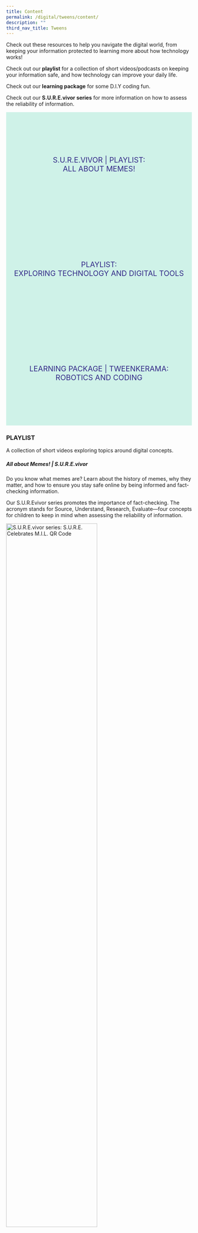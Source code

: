 ```yaml
---
title: Content
permalink: /digital/tweens/content/
description: ""
third_nav_title: Tweens
---
```

<style type="text/css">
/* Links */
.content a { color: #322987; }
.content a:focus,
.content a:hover { color: #28216c; }

/* Button Outline */
.bp-button { padding-left: 1.5rem; padding-right: 1.5rem; }
.bp-button.is-primary-outline { border: 1px solid #322987; color: #322987; background-color: transparent; text-decoration: none; }
.bp-button.is-primary-outline:focus,
.bp-button.is-primary-outline:hover { border: 1px solid #322987; color: #cff2e8; background-color: #322987; text-decoration: none; }

/* Responsive Iframe */
.responsive-iframe { position: absolute; top: 0; left: 0; bottom: 0; right: 0; width: 100%; height: 100%; }
.responsive-iframe-container { position: relative; overflow: hidden; width: 100%; }
.responsive-iframe-container.ratio-16by9 { padding-top: 56.25%; }
.responsive-iframe-container.ratio-4by3 { padding-top: 75%; }
.responsive-iframe-container.ratio-3by2 { padding-top: 66.66%; }
.responsive-iframe-container.ratio-1by1 { padding-top: 100%; }

/* Click Box */
.clickbox { display: block; position: relative; width: 100%; padding-bottom: 56.25%; background-color: transparent; }
.clickbox span { padding: .5rem; }
.clickbox a { position: absolute; display: flex; width: 100%; height: 100%; align-items: center; justify-content: center; font-size: 1.25rem; text-align: center; text-decoration: none; text-transform: uppercase; }
.clickbox a:focus,
.clickbox a:hover { text-decoration: none; }

/* Indigo Sky */
.clickbox.is-sky-indigo { background-color: #cff2e8; color: #322987; }
.clickbox.is-sky-indigo a { color: #322987; }
.clickbox.is-sky-indigo a:focus,
.clickbox.is-sky-indigo a:hover { background-color: #322987; color: #cff2e8; }
</style>

<p>Check out these resources to help you navigate the digital world, from keeping your information protected to learning more about how technology works!

Check out our **playlist** for a collection of short videos/podcasts on keeping your information safe, and how technology can improve your daily life. 

Check out our **learning package** for some D.I.Y coding fun.

Check out our **S.U.R.E.vivor series** for more information on how to assess the reliability of information.
</p>

<div class="row is-multiline">
  <div class="col is-one-third">
    <div class="clickbox is-sky-indigo">
      <a href="#surevivor-all-about-memes">
        <span> S.U.R.E.vivor | Playlist: <br>All about Memes!</span>
      </a>
    </div>
  </div> 
 <div class="col is-one-third">
    <div class="clickbox is-sky-indigo">
      <a href="#playlist-informed">
        <span>Playlist:<br>Exploring Technology and Digital Tools</span>
      </a>
    </div>
  </div>
  <div class="col is-one-half">
    <div class="clickbox is-sky-indigo">
      <a href="#lp-tweenkerama-robotics-and-coding">
        <span>Learning Package | Tweenkerama:<br>Robotics and Coding</span>
      </a>
    </div>
  </div> 
  </div>


<h3><b>PLAYLIST</b></h3>
<p>A collection of short videos exploring topics around digital concepts.</p>

<h5 id="surevivor-all-about-memes "><b> All about Memes! | S.U.R.E.vivor </b></h5>
Do you know what memes are? Learn about the history of memes, why they matter, and how to ensure you stay safe online by being informed and fact-checking information.  

Our S.U.R.Evivor series promotes the importance of fact-checking. The acronym stands for Source, Understand, Research, Evaluate—four concepts for children to keep in mind when assessing the reliability of information. 
<br>
<div class="row is-multiline margin--bottom--lg">
  <div class="col is-two-fifths">
  <img src="/images/digital/Tweens/tweens%20bingo%20qr%20code.png" alt="S.U.R.E.vivor series: S.U.R.E. Celebrates M.I.L. QR Code" style="width:70%;">
  </div>
  <div class="col is-three-fifths">
  Take part in the National Library Board’s “S.U.R.E. BINGO Lucky Draw” by scanning the QR code or clicking on this link: <a href="https://go.gov.sg/surecelebratemil-read-learnxdigital">https://go.gov.sg/surecelebratemil-read-learnxdigital</a>
 <br><em><br>[Note: Link will go live on 1 Oct 2022]<br></em><br>
  </div>
</div>

<div class="row is-multiline margin--bottom--lg">
  <div class="col is-two-fifths">
    <div class="responsive-iframe-container ratio-16by9">
     <iframe class="responsive-iframe" src="https://www.youtube.com/embed/9hU4mzq0d1Q"></iframe>
    </div>

  </div>
  <div class="col is-three-fifths">
    <p><b> What Are Memes Really? | Marcus . | TEDxYouth@HCIS (8:51)</b><br>
Are you interested in what memes are in modern culture? Jump into a brief history of how the term “meme” came about, and find out how it has impacted our daily lives.<br><br>
<small> Source: What Are Memes Really? | Marcus . | TEDxYouth@HCIS (2017, May 12). National Library Board, Singapore. Retrieved 2022, September 19.</small></p>
  </div>
</div>
<div class="row is-multiline margin--bottom--lg">
  <div class="col is-two-fifths">
    <div class="responsive-iframe-container ratio-16by9">
     <iframe class="responsive-iframe" src="https://www.youtube.com/embed/bYJZA86dPEo"></iframe>
    </div>
  </div>
  <div class="col is-three-fifths">
  <p><b> Why Do Memes Matter? - Glad You Asked S1 (19:00)</b><br>
How are memes created? What makes them popular and viral? How do they impact the political world? Check out this video to understand the memetic culture even more by discovering how memes have been used for advertising, political messaging, and disinformation all across the world. <br><br>
<small> Source: Why Do Memes Matter? - Glad You Asked S1 (2019, October 8). National Library Board, Singapore. Retrieved 2022, September 19.</small></p>
  </div>
</div>
<div class="row is-multiline margin--bottom--lg">
  <div class="col is-two-fifths">
    <div class="responsive-iframe-container ratio-16by9">
     <iframe class="responsive-iframe" src="https://www.youtube.com/embed/4VS9cWmmu2k"></iframe>
    </div>
  </div>
  <div class="col is-three-fifths">
  <p><b> A brief history of memes | BBC Ideas (5:04)</b><br>
 Do you want to know where memes come from and why some memes become popular? Check out this video to learn how the memetic culture grew and evolved since they first appeared, and how they spread across the internet.<br><br>
<small> Source: A brief history of memes | BBC Ideas (2020, September 24). National Library Board, Singapore. Retrieved 2022, September 19.</small></p>
  </div>
</div>



<h5 id="playlist-informed"><b> Exploring Technology and Digital Tools
 </b>
<br>
</h5>
<div class="row is-multiline margin--bottom--lg">
  <div class="col is-two-fifths">
    <div class="responsive-iframe-container ratio-16by9">
      <iframe class="responsive-iframe" src="https://www.youtube.com/embed/H_rlit9yV4A"></iframe>
    </div>
  </div>
  <div class="col is-three-fifths">
    <p><b>“Mythbusting Microwaves | December School Holidays Special” (9:40)</b><br>
Ever wondered how a microwave oven heats up your food? Join our librarian, Sarah, as she debunks common myths about this everyday appliance and shares a simple cheesy potato recipe you can try at home! </p>
    <small>Source: Mythbusting Microwaves | December School Holidays Special (2021, December 18). National Library Board, Singapore. Retrieved 2022, January 26.</small>
  </div>
</div>
<div class="row is-multiline margin--bottom--lg">
  <div class="col is-two-fifths">
    <div class="responsive-iframe-container ratio-16by9">
      <iframe class="responsive-iframe" src="https://www.youtube.com/embed/142TGhaTMtI"></iframe>
    </div>
  </div>
  <div class="col is-three-fifths">
    <p><b>How QR codes were invented!” (1:30)</b><br>
Do you know how the QR code was invented? With them being everywhere now, find out how a Japanese engineer came up with the inspiration behind its invention. </p>
<small>Source:How QR codes were invented! (2020, September 26). Government Technology Agency of Singapore. Retrieved 2022, January 26. </small>
</div>
</div>
<div class="row is-multiline margin--bottom--lg">
  <div class="col is-two-fifths">
    <div class="responsive-iframe-container ratio-16by9">
      <iframe class="responsive-iframe" src="https://www.youtube.com/embed/Ta6qq7wnpcA"></iframe>
    </div>
  </div>
  <div class="col is-three-fifths">
    <p><b> Cyber Sandra's Hacks - Social Media Impersonation (1:35)</b><br>
Can you tell a legit friend request apart from an impersonation scam? Keep yourself safe online by learning the tricks cyber criminals use to get your personal information. </p>
<small>Source: Cyber Sandra's Hacks - Social Media Impersonation (2021, June, 4). Cyber Security Agency of Singapore. Retrieved 2022, January 26.</small>
</div>
</div>
<h3><b>Learning Package</b></h3>
<p>Spark your tween’s curiosity in digital literacy through engaging activities and articles.</p>
<h5><b>Tweenkerama: Robotics and Coding</b></h5> [Lab Mag #1 pages 6 &ndash; 9]<br>
<p>Do you have what it takes to be a successful roboticist? Learn more about robotics and coding and try the activity to find out!</p>
<small>Source: https://childrenandteens.nlb.gov.sg/services/programmes/tweenkerama (,). National Library Board, Singapore. Retrieved 2022, January 26</small>
<p class="has-text-right margin--top--xl"><a href="#main-content">Back to top</a></p>